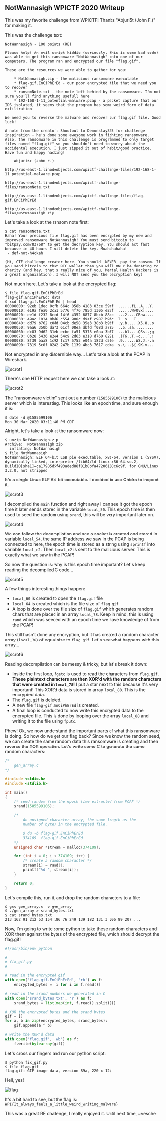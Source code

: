 ## NotWannasigh WPICTF 2020 Writeup

This was my favorite challenge from WPICTF! Thanks "Abjuri5t (John F.)" for making it.

This was the challenge text:

```
NotWannasigh - 100 points (RE)

Please help! An evil script-kiddie (seriously, this is some bad code) was able to get this ransomware "NotWannasigh" onto one of our computers. The program ran and encrypted our file "flag.gif".

These are the resources we were able to gather for you:

    * NotWannasigh.zip - the malicious ransomware executable
    * flag-gif.EnCiPhErEd - our poor encrypted file that we need you to recover
    * ransomNote.txt - the note left behind by the ransomware. I'm not sure you'll find anything usefull here
    * 192-168-1-11_potential-malware.pcap - a packet capture that our IDS isolated, it seems that the program has some weird form of data exfiltration

We need you to reverse the malware and recover our flag.gif file. Good luck!

A note from the creator: Shoutout to Demonslay335 for challenge inspiration - he's done some awesome work in fighting ransomware. Also, the ransomware in this challenge is programmed to only target files named "flag.gif" so you shouldn't need to worry about the accidental execution, I just zipped it out of habit/good practice. Have fun and happy hacking!

    Abjuri5t (John F.)

http://us-east-1.linodeobjects.com/wpictf-challenge-files/192-168-1-11_potential-malware.pcap

http://us-east-1.linodeobjects.com/wpictf-challenge-files/ransomNote.txt

http://us-east-1.linodeobjects.com/wpictf-challenge-files/flag-gif.EnCiPhErEd

http://us-east-1.linodeobjects.com/wpictf-challenge-files/NotWannasigh.zip
```

Let's take a look at the ransom note first:
```
$ cat ransomNote.txt 
Haha! Your precious file flag.gif has been encrypted by my new and improved ransomware NotWannasigh! You must send bitcoin to "bitpay.com/83768" to get the decryption key. You should act fast because in 48 hours I will delete the key. Muahahahaha!
 - def-not-h4ckah

(Hi, CTF challenge creator here. You should _NEVER_ pay the ransom. If you send bitcoin to that BTC wallet then you will ONLY be donating to charity (and hey, that's really nice of you, Mental Health Hackers is a great organization). I will NOT send you the decryption key)
```

Not much here. Let's take a look at the encrypted flag:

```
$ file flag-gif.EnCiPhErEd 
flag-gif.EnCiPhErEd: data
$ xxd flag-gif.EnCiPhErEd | head
00000000: 92eb 1dec 0cfb 664c 858b 4183 03ce 59cf  ......fL..A...Y.
00000010: e19a fea0 2ca1 5776 4f76 785d 1305 e2cf  ....,.WvOvx]....
00000020: ee1d f232 8ccd 14f6 4352 6877 8bcb 88dc  ...2....CRhw....
00000030: 49ac 1024 0bd6 c554 908c d9af c987 b9bc  I..$...T........
00000040: dd79 b762 c0dd 04cb de58 35e3 38b3 b96f  .y.b.....X5.8..o
00000050: 9aa6 350b da73 61cf 08ea dbfd f08d a785  ..5..sa.........
00000060: dc83 9d62 31eb ecbe fa51 5373 e0aa 3b67  ...b1....QSs..;g
00000070: 0b28 5436 e2e4 54c9 2d63 e318 d760 8221  .(T6..T.-c...`.!
00000080: 8f39 baa8 1c92 fc17 5753 e04a 182d c56e  .9......WS.J.-.n
00000090: 7319 5c0f 0282 247b 1139 4bc3 7617 cdca  s.\...${.9K.v...
```

Not encrypted in any discernible way... Let's take a look at the PCAP in Wireshark.

![scrot1](scrots/scrot1.png)

There's one HTTP request here we can take a look at:

![scrot2](scrots/scrot2.png)

The "ransomware victim" sent out a number (`1585599106`) to the malicious server which is interesting. This looks like an epoch time, and sure enough it is:

```
$ date -d @1585599106
Mon 30 Mar 2020 03:11:46 PM CDT
```

Alright, let's take a look at the ransomware now:
```
$ unzip NotWannasigh.zip
Archive:  NotWannasigh.zip
  inflating: NotWannasigh
$ file NotWannasigh
NotWannasigh: ELF 64-bit LSB pie executable, x86-64, version 1 (SYSV), dynamically linked, interpreter /lib64/ld-linux-x86-64.so.2, BuildID[sha1]=ca17985d5f493aded88f81b8bfa47206118c6c9f, for GNU/Linux 3.2.0, not stripped
```

It's a single Linux ELF 64-bit executable. I decided to use Ghidra to inspect it.

![scrot3](scrots/scrot3.png)

I decompiled the `main` function and right away I can see it got the epoch time it later sends stored in the variable `local_50`. This epoch time is then used to seed the random using `srand`, this will be very important later on.

![scrot4](scrots/scrot4.png)

We can follow the decompilation and see a socket is created and stored in variable `local_54`, the same IP address we saw in the PCAP is being connected to here, the epoch time is stored as a string using `sprintf` into variable `local_c2`. Then `local_c2` is sent to the malicious server. This is exactly what we saw in the PCAP!

So now the question is: why is this epoch time important? Let's keep reading the decompiled C code...

![scrot5](scrots/scrot5.png)

A few things interesting things happen:

* `local_60` is created to open the `flag.gif` file
* `local_64` is created which is the file size of `flag.gif`
* A loop is done over the file size of `flag.gif` which generates random chars that are placed in an array `local_78`. Keep in mind, this is using `rand` which was seeded with an epoch time we have knowledge of from the PCAP!

This still hasn't done any encryption, but it has created a random character array (`local_78`) of equal size to `flag.gif`. Let's see what happens with this array... 

![scrot6](scrots/scrot6.png)

Reading decompilation can be messy & tricky, but let's break it down:
* Inside the first loop, `fgetc` is used to read the characters from `flag.gif`. **These plaintext characters are then XOR'd with the random characters that were created in `local_78`!** I put a star next to this because it's very important! This XOR'd data is stored in array `local_88`. This is the encrypted data.
* The `flag.gif` is deleted.
* A new file `flag-gif.EnCiPhErEd` is created.
* A final loop is conducted to now write this encrypted data to the encrypted file. This is done by looping over the array `local_88` and writing it to the file using `fputc`.

Phew! Ok, we now understand the important parts of what this ransomware is doing. So how do we get our flag back? Since we know the random seed, we can create the same random data this ransomware is creating and then reverse the XOR operation. Let's write some C to generate the same random characters:

```c
/*
    gen_array.c
*/

#include <stdio.h>
#include <stdlib.h>

int main()
{
    /* seed random from the epoch time extracted from PCAP */
    srand(1585599106);

    /*
        An unsigned character array, the same length as the
        number of bytes in the encrypted file.

        $ du -b flag-gif.EnCiPhErEd
        374109	flag-gif.EnCiPhErEd
    */
    unsigned char *stream = malloc(374109);

    for (int i = 0; i < 374109; i++) {
        /* create a random character */
        stream[i] = rand();
        printf("%d ", stream[i]);
    }

    return 0;
}
```

Let's compile this, run it, and drop the random characters to a file:
```
$ gcc gen_array.c -o gen_array
$ ./gen_array > srand_bytes.txt
$ cat srand_bytes.txt
213 162 91 212 53 154 186 76 249 139 182 131 3 206 89 207 ...
```

Now, I'm going to write some python to take these random characters and XOR them against the bytes of the encrypted file, which should decrypt the flag.gif!

```python
#!/usr/bin/env python

#
# fix_gif.py
#

# read in the encrypted gif
with open('flag-gif.EnCiPhErEd', 'rb') as f:
    encrypted_bytes = [i for i in f.read()]

# read in the srand numbers we generated in C
with open('srand_bytes.txt', 'r') as f:
    srand_bytes = list(map(int, f.read().split()))

# XOR the encrypted bytes and the srand_bytes
gif = []
for a, b in zip(encrypted_bytes, srand_bytes):
    gif.append(a ^ b)

# write the XOR'd data
with open('flag.gif', 'wb') as f:
    f.write(bytearray(gif))
```

Let's cross our fingers and run our python script:

```
$ python fix_gif.py
$ file flag.gif
flag.gif: GIF image data, version 89a, 220 x 124
```

Hell, yes!

![flag](flag.gif)

It's a bit hard to see, but the flag is: `WPI{It_always_feels_a_little_weird_writing_malware}`

This was a great RE challenge, I really enjoyed it. Until next time, ~vesche
